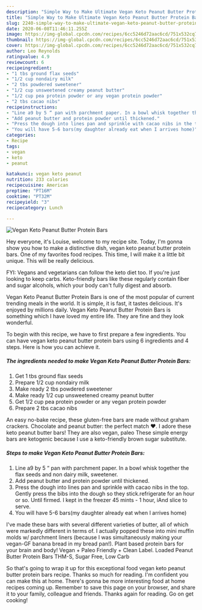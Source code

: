 ```yaml
---
description: "Simple Way to Make Ultimate Vegan Keto Peanut Butter Protein Bars"
title: "Simple Way to Make Ultimate Vegan Keto Peanut Butter Protein Bars"
slug: 2240-simple-way-to-make-ultimate-vegan-keto-peanut-butter-protein-bars
date: 2020-06-08T11:46:11.255Z
image: https://img-global.cpcdn.com/recipes/6cc5246d72aac6cd/751x532cq70/vegan-keto-peanut-butter-protein-bars-recipe-main-photo.jpg
thumbnail: https://img-global.cpcdn.com/recipes/6cc5246d72aac6cd/751x532cq70/vegan-keto-peanut-butter-protein-bars-recipe-main-photo.jpg
cover: https://img-global.cpcdn.com/recipes/6cc5246d72aac6cd/751x532cq70/vegan-keto-peanut-butter-protein-bars-recipe-main-photo.jpg
author: Leo Reynolds
ratingvalue: 4.9
reviewcount: 6
recipeingredient:
- "1 tbs ground flax seeds"
- "1/2 cup nondairy milk"
- "2 tbs powdered sweetener"
- "1/2 cup unsweetened creamy peanut butter"
- "1/2 cup pea protein powder or any vegan protein powder"
- "2 tbs cacao nibs"
recipeinstructions:
- "Line a9 by 5 “ pan with parchment paper. In a bowl whisk together the flax seeds and non dairy milk, sweetener."
- "Add peanut butter and protein powder until thickened."
- "Press the dough into lines pan and sprinkle with cacao nibs in the top. Gently press the bibs into the dough so they stick.refrigerate for an hour or so. Until firmed. I kept in the freezer 45 mints - 1 hour, iAnd slice to serve."
- "You will have 5-6 bars(my daughter already eat when I arrives home)"
categories:
- Recipe
tags:
- vegan
- keto
- peanut

katakunci: vegan keto peanut 
nutrition: 233 calories
recipecuisine: American
preptime: "PT16M"
cooktime: "PT32M"
recipeyield: "3"
recipecategory: Lunch

---
```



![Vegan Keto Peanut Butter Protein Bars](https://img-global.cpcdn.com/recipes/6cc5246d72aac6cd/751x532cq70/vegan-keto-peanut-butter-protein-bars-recipe-main-photo.jpg)

Hey everyone, it's Louise, welcome to my recipe site. Today, I'm gonna show you how to make a distinctive dish, vegan keto peanut butter protein bars. One of my favorites food recipes. This time, I will make it a little bit unique. This will be really delicious.

FYI: Vegans and vegetarians can follow the keto diet too. If you&#39;re just looking to keep carbs. Keto-friendly bars like these regularly contain fiber and sugar alcohols, which your body can&#39;t fully digest and absorb.

Vegan Keto Peanut Butter Protein Bars is one of the most popular of current trending meals in the world. It is simple, it is fast, it tastes delicious. It's enjoyed by millions daily. Vegan Keto Peanut Butter Protein Bars is something which I have loved my entire life. They are fine and they look wonderful.


To begin with this recipe, we have to first prepare a few ingredients. You can have vegan keto peanut butter protein bars using 6 ingredients and 4 steps. Here is how you can achieve it.

<!--inarticleads1-->

##### The ingredients needed to make Vegan Keto Peanut Butter Protein Bars:

1. Get 1 tbs ground flax seeds
1. Prepare 1/2 cup nondairy milk
1. Make ready 2 tbs powdered sweetener
1. Make ready 1/2 cup unsweetened creamy peanut butter
1. Get 1/2 cup pea protein powder or any vegan protein powder
1. Prepare 2 tbs cacao nibs


An easy no-bake recipe, these gluten-free bars are made without graham crackers. Chocolate and peanut butter: the perfect match ❤️. I adore these keto peanut butter bars! They are also vegan, paleo These simple energy bars are ketogenic because I use a keto-friendly brown sugar substitute. 

<!--inarticleads2-->

##### Steps to make Vegan Keto Peanut Butter Protein Bars:

1. Line a9 by 5 “ pan with parchment paper. In a bowl whisk together the flax seeds and non dairy milk, sweetener.
1. Add peanut butter and protein powder until thickened.
1. Press the dough into lines pan and sprinkle with cacao nibs in the top. Gently press the bibs into the dough so they stick.refrigerate for an hour or so. Until firmed. I kept in the freezer 45 mints - 1 hour, iAnd slice to serve.
1. You will have 5-6 bars(my daughter already eat when I arrives home)


I&#39;ve made these bars with several different varieties of butter, all of which were markedly different in terms of. I actually popped these into mini muffin molds w/ parchment liners (because I was simultaneously making your vegan-GF banana bread in my bread pan!). Plant based protein bars for your brain and body! Vegan + Paleo Friendly + Clean Label. Loaded Peanut Butter Protein Bars THM-S, Sugar Free, Low Carb 

So that's going to wrap it up for this exceptional food vegan keto peanut butter protein bars recipe. Thanks so much for reading. I'm confident you can make this at home. There's gonna be more interesting food at home recipes coming up. Remember to save this page on your browser, and share it to your family, colleague and friends. Thanks again for reading. Go on get cooking!
